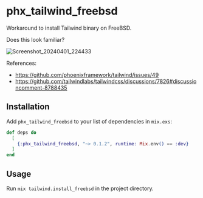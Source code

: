 # phx_tailwind_freebsd

Workaround to install Tailwind binary on FreeBSD.

Does this look familiar?

![Screenshot_20240401_224433](https://github.com/hiway/phx_tailwind_freebsd/assets/23116/350de53f-843e-4510-9284-18f529219bbf)


References:
- https://github.com/phoenixframework/tailwind/issues/49
- https://github.com/tailwindlabs/tailwindcss/discussions/7826#discussioncomment-8788435


## Installation

Add `phx_tailwind_freebsd` to your list of dependencies in `mix.exs`:

```elixir
def deps do
  [
    {:phx_tailwind_freebsd, "~> 0.1.2", runtime: Mix.env() == :dev}
  ]
end
```


## Usage

Run `mix tailwind.install_freebsd` in the project directory.
